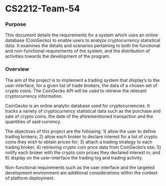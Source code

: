 # CS2212-Team-54
### Purpose
This document details the requirements for a system which uses an online database (CoinGecko) to enable users to analyze cryptocurrency statistical data. It examines the details and scenarios pertaining to both the functional and non-functional requirements of the system, and the distribution of activities towards the development of the program.
### Overview
The aim of the project is to implement a trading system that display’s to the user interface, for a given list of trade brokers, the data of a chosen set of crypto coins. The CoinGecko API will be used to retrieve the relevant cryptocurrency information.

CoinGecko is an online analytic database used for cryptocurrencies. It tracks a variety of cryptocurrency statistical data such as the purchase and sale of crypto coins, the date of the aforementioned transaction and the quantities of said currency.

The objectives of this project are the following: 1) allow the user to define trading brokers; 2) allow each broker to declare interest for a list of crypto coins they wish to obtain prices for; 3) attach a trading strategy to each trading broker, 4) retrieving crypto coin price data from CoinGecko’s site; 5) notify each broker with the crypto coin prices they declared interest in; and 6) display on the user-interface the trading log and trading activity.

Non-functional requirements such as the user interface and the targeted development environment are additional considerations within the context of platform deployment.


